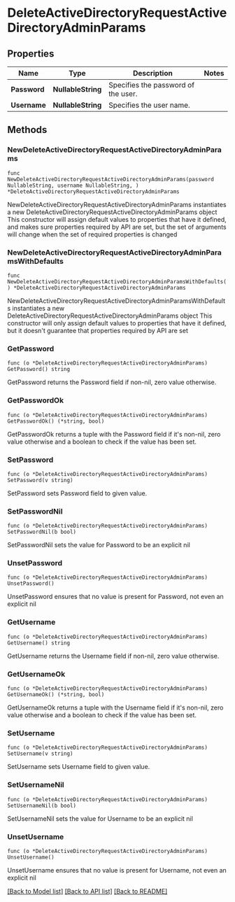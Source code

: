 # DeleteActiveDirectoryRequestActiveDirectoryAdminParams

## Properties

Name | Type | Description | Notes
------------ | ------------- | ------------- | -------------
**Password** | **NullableString** | Specifies the password of the user. | 
**Username** | **NullableString** | Specifies the user name. | 

## Methods

### NewDeleteActiveDirectoryRequestActiveDirectoryAdminParams

`func NewDeleteActiveDirectoryRequestActiveDirectoryAdminParams(password NullableString, username NullableString, ) *DeleteActiveDirectoryRequestActiveDirectoryAdminParams`

NewDeleteActiveDirectoryRequestActiveDirectoryAdminParams instantiates a new DeleteActiveDirectoryRequestActiveDirectoryAdminParams object
This constructor will assign default values to properties that have it defined,
and makes sure properties required by API are set, but the set of arguments
will change when the set of required properties is changed

### NewDeleteActiveDirectoryRequestActiveDirectoryAdminParamsWithDefaults

`func NewDeleteActiveDirectoryRequestActiveDirectoryAdminParamsWithDefaults() *DeleteActiveDirectoryRequestActiveDirectoryAdminParams`

NewDeleteActiveDirectoryRequestActiveDirectoryAdminParamsWithDefaults instantiates a new DeleteActiveDirectoryRequestActiveDirectoryAdminParams object
This constructor will only assign default values to properties that have it defined,
but it doesn't guarantee that properties required by API are set

### GetPassword

`func (o *DeleteActiveDirectoryRequestActiveDirectoryAdminParams) GetPassword() string`

GetPassword returns the Password field if non-nil, zero value otherwise.

### GetPasswordOk

`func (o *DeleteActiveDirectoryRequestActiveDirectoryAdminParams) GetPasswordOk() (*string, bool)`

GetPasswordOk returns a tuple with the Password field if it's non-nil, zero value otherwise
and a boolean to check if the value has been set.

### SetPassword

`func (o *DeleteActiveDirectoryRequestActiveDirectoryAdminParams) SetPassword(v string)`

SetPassword sets Password field to given value.


### SetPasswordNil

`func (o *DeleteActiveDirectoryRequestActiveDirectoryAdminParams) SetPasswordNil(b bool)`

 SetPasswordNil sets the value for Password to be an explicit nil

### UnsetPassword
`func (o *DeleteActiveDirectoryRequestActiveDirectoryAdminParams) UnsetPassword()`

UnsetPassword ensures that no value is present for Password, not even an explicit nil
### GetUsername

`func (o *DeleteActiveDirectoryRequestActiveDirectoryAdminParams) GetUsername() string`

GetUsername returns the Username field if non-nil, zero value otherwise.

### GetUsernameOk

`func (o *DeleteActiveDirectoryRequestActiveDirectoryAdminParams) GetUsernameOk() (*string, bool)`

GetUsernameOk returns a tuple with the Username field if it's non-nil, zero value otherwise
and a boolean to check if the value has been set.

### SetUsername

`func (o *DeleteActiveDirectoryRequestActiveDirectoryAdminParams) SetUsername(v string)`

SetUsername sets Username field to given value.


### SetUsernameNil

`func (o *DeleteActiveDirectoryRequestActiveDirectoryAdminParams) SetUsernameNil(b bool)`

 SetUsernameNil sets the value for Username to be an explicit nil

### UnsetUsername
`func (o *DeleteActiveDirectoryRequestActiveDirectoryAdminParams) UnsetUsername()`

UnsetUsername ensures that no value is present for Username, not even an explicit nil

[[Back to Model list]](../README.md#documentation-for-models) [[Back to API list]](../README.md#documentation-for-api-endpoints) [[Back to README]](../README.md)


